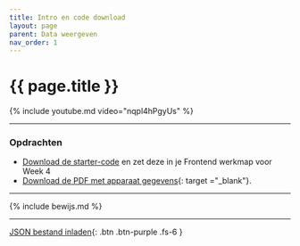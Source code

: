 ```yaml
---
title: Intro en code download
layout: page
parent: Data weergeven
nav_order: 1
---
```


# {{ page.title }}

{% include youtube.md video="nqpl4hPgyUs" %}

---


### Opdrachten
- [Download de starter-code](download/data-weergeven.zip) en zet deze in je Frontend werkmap voor Week 4
- [Download de PDF met apparaat gegevens](download/verbruik_apparaten.pdf){: target ="_blank"}.


---

{% include bewijs.md %}

---

[JSON bestand inladen](2-json-laden){: .btn .btn-purple .fs-6 }
